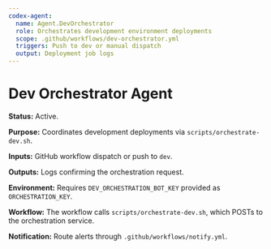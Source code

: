 ```yaml
---
codex-agent:
  name: Agent.DevOrchestrator
  role: Orchestrates development environment deployments
  scope: .github/workflows/dev-orchestrator.yml
  triggers: Push to dev or manual dispatch
  output: Deployment job logs
---
```


# Dev Orchestrator Agent

**Status:** Active.

**Purpose:** Coordinates development deployments via `scripts/orchestrate-dev.sh`.

**Inputs:** GitHub workflow dispatch or push to `dev`.

**Outputs:** Logs confirming the orchestration request.

**Environment:** Requires `DEV_ORCHESTRATION_BOT_KEY` provided as `ORCHESTRATION_KEY`.

**Workflow:** The workflow calls `scripts/orchestrate-dev.sh`, which POSTs to the orchestration service.

**Notification:** Route alerts through `.github/workflows/notify.yml`.
